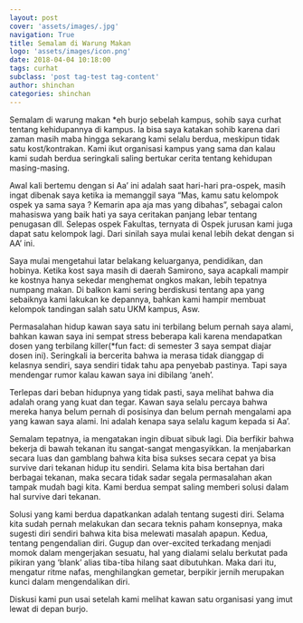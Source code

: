```yaml
---
layout: post
cover: 'assets/images/.jpg'
navigation: True
title: Semalam di Warung Makan
logo: 'assets/images/icon.png'
date: 2018-04-04 10:18:00
tags: curhat
subclass: 'post tag-test tag-content'
author: shinchan
categories: shinchan
---
```


Semalam di warung makan *eh burjo sebelah kampus, sohib saya curhat tentang kehidupannya di kampus. Ia bisa saya katakan sohib karena dari zaman masih maba hingga sekarang kami selalu berdua, meskipun tidak satu kost/kontrakan. Kami ikut organisasi kampus yang sama dan kalau kami sudah berdua seringkali saling bertukar cerita tentang kehidupan masing-masing. 



Awal kali bertemu dengan si Aa’ ini adalah saat hari-hari pra-ospek, masih ingat dibenak saya ketika ia memanggil saya “Mas, kamu satu kelompok ospek ya sama saya ? Kemarin apa aja mas yang dibahas”, sebagai calon mahasiswa yang baik hati ya saya ceritakan panjang lebar tentang penugasan dll. Selepas ospek Fakultas, ternyata di Ospek jurusan kami juga dapat satu kelompok lagi. Dari sinilah saya mulai kenal lebih dekat dengan si AA’ ini. 



Saya mulai mengetahui latar belakang keluarganya, pendidikan, dan hobinya. Ketika kost saya masih di daerah Samirono, saya acapkali mampir ke kostnya hanya sekedar menghemat ongkos makan, lebih tepatnya numpang makan. Di balkon kami sering berdiskusi tentang apa yang sebaiknya kami lakukan ke depannya, bahkan kami hampir membuat kelompok tandingan salah satu UKM kampus, Asw.



Permasalahan hidup kawan saya satu ini terbilang belum pernah saya alami, bahkan kawan saya ini sempat stress beberapa kali karena mendapatkan dosen yang terbilang killer(*fun fact: di semester 3 saya sempat diajar dosen ini). Seringkali ia bercerita bahwa ia merasa tidak dianggap di kelasnya sendiri, saya sendiri tidak tahu apa penyebab pastinya. Tapi saya mendengar rumor kalau kawan saya ini dibilang ‘aneh’. 



Terlepas dari beban hidupnya yang tidak pasti, saya melihat bahwa dia adalah orang yang kuat dan tegar. Kawan saya selalu percaya bahwa mereka hanya belum pernah di posisinya dan belum pernah mengalami apa yang kawan saya alami. Ini adalah kenapa saya selalu kagum kepada si Aa’. 



Semalam tepatnya, ia mengatakan ingin dibuat sibuk lagi. Dia berfikir bahwa bekerja di bawah tekanan itu sangat-sangat mengasyikkan. Ia menjabarkan secara luas dan gamblang bahwa kita bisa sukses secara cepat ya bisa survive dari tekanan hidup itu sendiri. Selama kita bisa bertahan dari berbagai tekanan, maka secara tidak sadar segala permasalahan akan tampak mudah bagi kita. Kami berdua sempat saling memberi solusi dalam hal survive dari tekanan. 



Solusi yang kami berdua dapatkankan adalah tentang sugesti diri. Selama kita sudah pernah melakukan dan secara teknis paham konsepnya, maka sugesti diri sendiri bahwa kita bisa melewati masalah apapun. Kedua, tentang pengendalian diri. Gugup dan over-excited terkadang menjadi momok dalam mengerjakan sesuatu, hal yang dialami selalu berkutat pada pikiran yang ‘blank’ alias tiba-tiba hilang saat dibutuhkan. Maka dari itu, mengatur ritme nafas, menghilangkan gemetar, berpikir jernih merupakan kunci dalam mengendalikan diri.



Diskusi kami pun usai setelah kami melihat kawan satu organisasi yang imut lewat di depan burjo.
